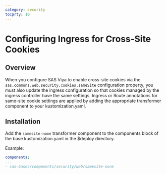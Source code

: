 ```yaml
---
category: security
tocprty: 10
---
```


# Configuring Ingress for Cross-Site Cookies

## Overview

When you configure SAS Viya to enable cross-site cookies via the `sas.commons.web.security.cookies.sameSite` configuration property, you must also update the ingress configuration so that cookies managed by the ingress controller have the same settings. Ingress or Route annotations for same-site cookie settings are applied by adding the appropriate transformer component to your kustomization.yaml.

## Installation

Add the `samesite-none` transformer component to the components block of the base kustomization.yaml in the $deploy directory.

Example:
```yaml
components:
...
- sas-bases/components/security/web/samesite-none
```
